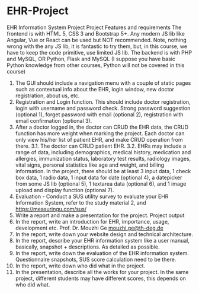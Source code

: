 # EHR-Project
EHR Information System Project
Project Features and requirements
The frontend is with HTML 5, CSS 3 and Bootstrap 5+. Any modern JS lib like Angular, Vue or React
can be used but NOT recommended. Note, nothing wrong with the any JS lib, it is fantastic to try them,
but, in this course, we have to keep the code primitive, use limited JS lib.
The backend is with PHP and MySQL, OR Python, Flask and MySQL
(I suppose you have basic Python knowledge from other courses, Python will not be covered in this course)
1. The GUI should include a navigation menu with a couple of static pages such as contextual info
about the EHR, login window, new doctor registration, about us, etc.
2. Registration and Login function. This should include doctor registration, login with username and
password check. Strong password suggestion (optional 1), forget password with email (optional 2),
registration with email confirmation (optional 3).
3. After a doctor logged in, the doctor can CRUD the EHR data, the CRUD function has more weight
when marking the project. Each doctor can only view his/her list of patient EHR, and make CRUD
operation from there.
3.1. The doctor can CRUD patient EHR.
3.2. EHRs may include a range of data, including demographics, medical history, medication and
allergies, immunization status, laboratory test results, radiology images, vital signs, personal
statistics like age and weight, and billing information. In the project, there should be at least
3 input data, 1 check box data, 1 radio data, 1 input data for date (optional 4), a datepicker
from some JS lib (optional 5), 1 textarea data (optional 6), and 1 image upload and display
function (optional 7).
4. Evaluation - Conduct a SUS utility survey to evaluate your EHR Information System, refer to the
study material 2, and https://measuringu.com/sus/
5. Write a report and make a presentation for the project.
Project output
1. In the report, write an introduction for EHR, importance, usage, development etc.
Prof. Dr. Mouzhi Ge
mouzhi.ge@th-deg.de
2. In the report, write down your website design and technical architecture.
3. In the report, describe your EHR information system like a user manual, basically, snapshot +
descriptions. As detailed as possible.
4. In the report, write down the evaluation of the EHR information system. Questionnaire
snapshots, SUS score calculation need to be there.
5. In the report, write down who did what in the project.
6. In the presentation, describe all the works for your project.
In the same project, different students may have different scores, this depends on who did what.
